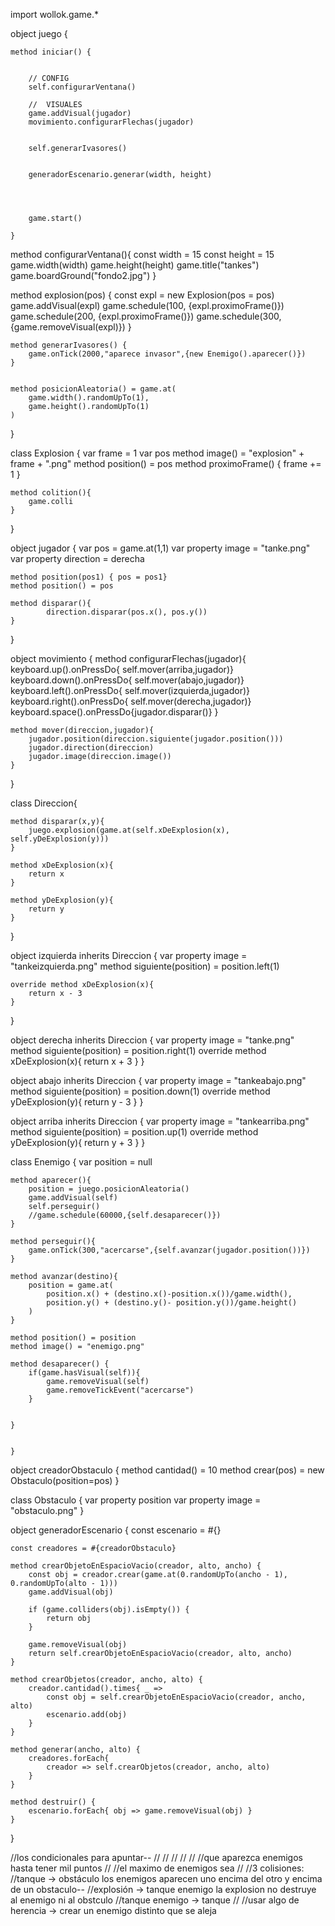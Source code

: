 import wollok.game.*

object juego {
	
	method iniciar() {
		
		
        // CONFIG
        self.configurarVentana()
	
        //	VISUALES
        game.addVisual(jugador)
        movimiento.configurarFlechas(jugador)
        

      	self.generarIvasores()
      	
      	
      	generadorEscenario.generar(width, height)
      	
      	
      	
      	
		game.start()
		
	}
method configurarVentana(){
		const width = 15
		const height = 15
		game.width(width)
		game.height(height)
		game.title("tankes")
		game.boardGround("fondo2.jpg")
}	


method explosion(pos) {
		const expl = new Explosion(pos = pos)
		game.addVisual(expl)
		game.schedule(100, {expl.proximoFrame()})
		game.schedule(200, {expl.proximoFrame()})
		game.schedule(300, {game.removeVisual(expl)})
	}
	
	
	method generarIvasores() {
		game.onTick(2000,"aparece invasor",{new Enemigo().aparecer()}) 
	}
	
	
	method posicionAleatoria() = game.at(
		game.width().randomUpTo(1),
		game.height().randomUpTo(1)
	)
	
}

class Explosion {
	var frame = 1
	var pos
	method image() = "explosion" + frame + ".png"
	method position() = pos
	method proximoFrame() { frame += 1 }
	
	method colition(){
		game.colli
	}
	
	
	
}

object jugador {
	var pos = game.at(1,1)
	var property image = "tanke.png"
	var property direction = derecha
	
	method position(pos1) { pos = pos1}
	method position() = pos
	
	method disparar(){
			direction.disparar(pos.x(), pos.y())
	}
	
}






object movimiento {
	method configurarFlechas(jugador){
		keyboard.up().onPressDo{ self.mover(arriba,jugador)}
		keyboard.down().onPressDo{ self.mover(abajo,jugador)}
		keyboard.left().onPressDo{ self.mover(izquierda,jugador)}
		keyboard.right().onPressDo{ self.mover(derecha,jugador)}
		keyboard.space().onPressDo{jugador.disparar()}
    }

    method mover(direccion,jugador){
		jugador.position(direccion.siguiente(jugador.position()))
		jugador.direction(direccion)
		jugador.image(direccion.image())
	}
	
}

class Direccion{
	
	method disparar(x,y){
		juego.explosion(game.at(self.xDeExplosion(x), self.yDeExplosion(y)))		
	}
	
	method xDeExplosion(x){
		return x
	}
	
	method yDeExplosion(y){
		return y
	}
}

object izquierda inherits Direccion { 
    var property image = "tankeizquierda.png"
    method siguiente(position) = position.left(1) 
    
	override method xDeExplosion(x){
		return x - 3
	}
}

object derecha inherits Direccion { 
	var property image = "tanke.png"
	method siguiente(position) = position.right(1) 
	override method xDeExplosion(x){
		return x + 3
	}
}

object abajo inherits Direccion  { 
	var property image = "tankeabajo.png"
	method siguiente(position) = position.down(1) 
	override method yDeExplosion(y){
		return y - 3
	}
}

object arriba inherits Direccion  { 
	var property image = "tankearriba.png"
	method siguiente(position) = position.up(1) 
	override method yDeExplosion(y){
		return y + 3
	}
}



class Enemigo {
	var position = null
	
	
	
	method aparecer(){
		position = juego.posicionAleatoria()
		game.addVisual(self)
		self.perseguir()
		//game.schedule(60000,{self.desaparecer()})	
	}
	
	method perseguir(){
		game.onTick(300,"acercarse",{self.avanzar(jugador.position())})
	}
	
	method avanzar(destino){
		position = game.at(
			position.x() + (destino.x()-position.x())/game.width(),
			position.y() + (destino.y()- position.y())/game.height()
		)
	}
	
	method position() = position
	method image() = "enemigo.png"
	
	method desaparecer() {
		if(game.hasVisual(self)){
			game.removeVisual(self)
		    game.removeTickEvent("acercarse")
		}
		
		
	}
	
		
	}
	


object creadorObstaculo {
    method cantidad() = 10
    method crear(pos) = new Obstaculo(position=pos)
}

class Obstaculo {
	var property position
	var property image = "obstaculo.png"
}

object generadorEscenario {
    const escenario = #{}

    const creadores = #{creadorObstaculo}

    method crearObjetoEnEspacioVacio(creador, alto, ancho) {
        const obj = creador.crear(game.at(0.randomUpTo(ancho - 1), 0.randomUpTo(alto - 1)))
        game.addVisual(obj)

        if (game.colliders(obj).isEmpty()) {
            return obj
        }

        game.removeVisual(obj)
        return self.crearObjetoEnEspacioVacio(creador, alto, ancho)
    }

    method crearObjetos(creador, ancho, alto) {
        creador.cantidad().times{ _ =>
            const obj = self.crearObjetoEnEspacioVacio(creador, ancho, alto)
            escenario.add(obj)
        }
    }

    method generar(ancho, alto) {
        creadores.forEach{
            creador => self.crearObjetos(creador, ancho, alto)
        }
    }

    method destruir() {
        escenario.forEach{ obj => game.removeVisual(obj) }
    }
    
   
    
}




//los condicionales para apuntar--
//
//
//
//
//
//que aparezca enemigos hasta tener mil puntos
//
//el maximo de enemigos sea
//
//3 colisiones:
//tanque -> obstáculo   los enemigos aparecen uno encima del otro y encima de un obstaculo--
//explosión -> tanque enemigo   la explosion no destruye al enemigo ni al obstculo
//tanque enemigo -> tanque
//
//usar algo de herencia -> crear un enemigo distinto que se aleja

